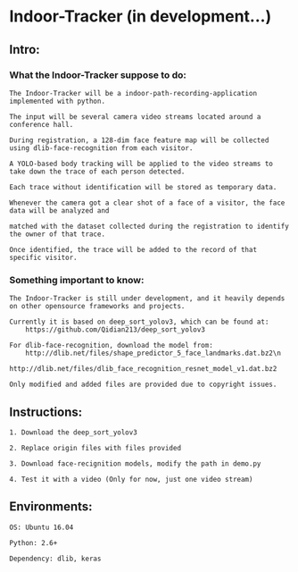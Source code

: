 # Indoor-Tracker (in development...)

## Intro: 
### What the Indoor-Tracker suppose to do:
    The Indoor-Tracker will be a indoor-path-recording-application implemented with python. 
    
    The input will be several camera video streams located around a conference hall.
    
    During registration, a 128-dim face feature map will be collected using dlib-face-recognition from each visitor.
    
    A YOLO-based body tracking will be applied to the video streams to take down the trace of each person detected. 
    
    Each trace without identification will be stored as temporary data. 
    
    Whenever the camera got a clear shot of a face of a visitor, the face data will be analyzed and 
    
    matched with the dataset collected during the registration to identify the owner of that trace. 
    
    Once identified, the trace will be added to the record of that specific visitor.
    
### Something important to know:
    The Indoor-Tracker is still under development, and it heavily depends on other opensource frameworks and projects.
    
    Currently it is based on deep_sort_yolov3, which can be found at: 
        https://github.com/Qidian213/deep_sort_yolov3
        
    For dlib-face-recognition, download the model from:
        http://dlib.net/files/shape_predictor_5_face_landmarks.dat.bz2\n
        http://dlib.net/files/dlib_face_recognition_resnet_model_v1.dat.bz2
        
    Only modified and added files are provided due to copyright issues.

## Instructions:
    1. Download the deep_sort_yolov3
    
    2. Replace origin files with files provided
    
    3. Download face-recignition models, modify the path in demo.py
    
    4. Test it with a video (Only for now, just one video stream)

## Environments:
    OS: Ubuntu 16.04
    
    Python: 2.6+
    
    Dependency: dlib, keras
    



